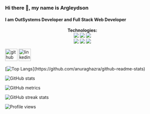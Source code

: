 ### Hi there 👋, my name is Argleydson
#### I am OutSystems Developer and Full Stack Web Developer 


<!-- Skills: | HTML • CSS • Javascript • React • Node • TypeScript • MySQL • Git • Github. -->

<p align="center">
  <b>Technologies:</b> </br>
    <img src="https://img.shields.io/badge/-HTML5-informational?style=flat&logo=HTML5&logoColor=white&color=important">
    <img src="https://img.shields.io/badge/-CSS3-informational?style=flat&logo=CSS3&logoColor=white&color=blue">
    <img src="https://img.shields.io/badge/-JavaScript-informational?style=flat&logo=JavaScript&logoColor=white&color=yellow"></br>
    <img src="https://img.shields.io/badge/-React.js-informational?style=flat&logo=React&logoColor=white&color=informational">
    <!-- <img src="https://img.shields.io/badge/-Bootstrap-informational?style=flat&logo=Bootstrap&logoColor=white&color=blueviolet"> -->
    <img src="https://img.shields.io/badge/-MUI-informational?style=flat&logo=Material-UI&logoColor=white&color=blue">
    <img src="https://img.shields.io/badge/-Git-informational?style=flat&logo=Git&logoColor=white&color=orange">  
  </p>


[<img src='https://cdn.jsdelivr.net/npm/simple-icons@3.0.1/icons/github.svg' alt='github' height='40'>](https://github.com/ArgLD)  [<img src='https://cdn.jsdelivr.net/npm/simple-icons@3.0.1/icons/linkedin.svg' alt='linkedin' height='40'>](https://www.linkedin.com/in/https://www.linkedin.com/in/argleydson/)  

[![Top Langs](https://github-readme-stats.vercel.app/api/top-langs/?username=ArgLD&layout=compact")](https://github.com/anuraghazra/github-readme-stats)


![GitHub stats](https://github-readme-stats.vercel.app/api?username=ArgLD&theme=tokyonight&show_icons=true&count_private=true)  


![GitHub metrics](https://metrics.lecoq.io/ArgLD)  

![GitHub streak stats](https://github-readme-streak-stats.herokuapp.com/?user=ArgLD)  

![Profile views](https://gpvc.arturio.dev/ArgLD)  
